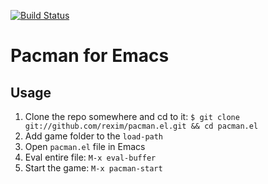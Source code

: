 [![Build Status](https://travis-ci.org/rexim/pacman.el.svg?branch=master)](https://travis-ci.org/rexim/pacman.el)

# Pacman for Emacs #

## Usage ##

1. Clone the repo somewhere and cd to it: `$ git clone git://github.com/rexim/pacman.el.git && cd pacman.el`
2. Add game folder to the `load-path`
3. Open `pacman.el` file in Emacs
4. Eval entire file: `M-x eval-buffer`
5. Start the game: `M-x pacman-start`
